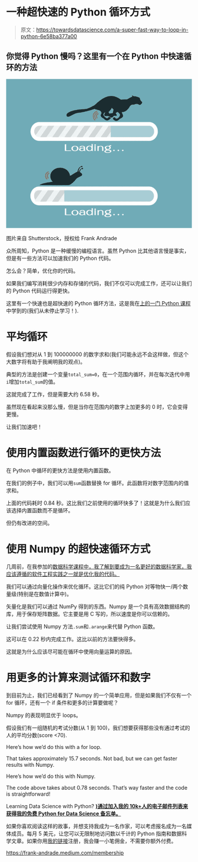 # 一种超快速的 Python 循环方式

> 原文：<https://towardsdatascience.com/a-super-fast-way-to-loop-in-python-6e58ba377a00>

## 你觉得 Python 慢吗？这里有一个在 Python 中快速循环的方法

![](img/9c6df219f5883acd436e8d2eefb3f609.png)

图片来自 Shutterstock，授权给 Frank Andrade

众所周知，Python 是一种缓慢的编程语言。虽然 Python 比其他语言慢是事实，但是有一些方法可以加速我们的 Python 代码。

怎么会？简单，优化你的代码。

如果我们编写消耗很少内存和存储的代码，我们不仅可以完成工作，还可以让我们的 Python 代码运行得更快。

这里有一个快速也是超快速的 Python 循环方法，这是我在[上的一门 Python 课程](https://medium.com/p/38c7866f5cb5)中学到的(我们从未停止学习！).

# 平均循环

假设我们想对从 1 到 100000000 的数字求和(我们可能永远不会这样做，但这个大数字将有助于我阐明我的观点)。

典型的方法是创建一个变量`total_sum=0`，在一个范围内循环，并在每次迭代中用`i`增加`total_sum`的值。

这就完成了工作，但是需要大约 6.58 秒。

虽然现在看起来没那么慢，但是当你在范围内的数字上加更多的 0 时，它会变得更慢。

让我们加速吧！

# 使用内置函数进行循环的更快方法

在 Python 中循环的更快方法是使用内置函数。

在我们的例子中，我们可以用`sum`函数替换 for 循环。此函数将对数字范围内的值求和。

上面的代码耗时 0.84 秒。这比我们之前使用的循环快多了！这就是为什么我们应该选择内置函数而不是循环。

但仍有改进的空间。

# 使用 Numpy 的超快速循环方式

几周前，在我参加的[数据科学课程中，我了解到要成为一名更好的数据科学家，我应该遵循的软件工程实践之一就是优化我的代码。](https://medium.com/p/ca54b6619e68)

我们可以通过向量化操作来优化循环。这比它们的纯 Python 对等物快一/两个数量级(特别是在数值计算中)。

矢量化是我们可以通过 NumPy 得到的东西。Numpy 是一个具有高效数据结构的库，用于保存矩阵数据。它主要是用 C 写的，所以速度是你可以信赖的。

让我们尝试使用 Numpy 方法`.sum`和`.arange`来代替 Python 函数。

这可以在 0.22 秒内完成工作。这比以前的方法要快得多。

这就是为什么应该尽可能在循环中使用向量运算的原因。

# 用更多的计算来测试循环和数字

到目前为止，我们已经看到了 Numpy 的一个简单应用，但是如果我们不仅有一个 for 循环，还有一个 if 条件和更多的计算要做呢？

Numpy 的表现明显优于 loops。

假设我们有一组随机的考试分数(从 1 到 100)，我们想要获得那些没有通过考试的人的平均分数(score <70).

Here’s how we’d do this with a for loop.

That takes approximately 15.7 seconds. Not bad, but we can get faster results with Numpy.

Here’s how we’d do this with Numpy.

The code above takes about 0.78 seconds. That’s way faster and the code is straightforward!

Learning Data Science with Python? [**)通过加入我的 10k+人的电子邮件列表来获得我的免费 Python for Data Science 备忘单。**](https://frankandrade.ck.page/26b76e9130)

如果你喜欢阅读这样的故事，并想支持我成为一名作家，可以考虑报名成为一名媒体成员。每月 5 美元，让您可以无限制地访问数以千计的 Python 指南和数据科学文章。如果你用[我的链接](https://frank-andrade.medium.com/membership)注册，我会赚一小笔佣金，不需要你额外付费。

<https://frank-andrade.medium.com/membership> 